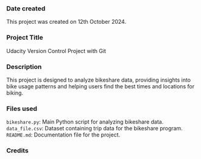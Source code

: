 
### Date created
This project was created on 12th October 2024.

### Project Title

Udacity Version Control Project with Git

### Description

This project is designed to analyze bikeshare data, providing insights into bike usage patterns and helping users find the best times and locations for biking.

### Files used

`bikeshare.py`: Main Python script for analyzing bikeshare data.
`data_file.csv`: Dataset containing trip data for the bikeshare program.
`README.md`: Documentation file for the project.

### Credits


